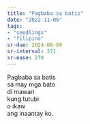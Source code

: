 ```yaml
---
title: "Pagbaba sa batis"
date: "2022-11-06"
tags:
- "seedlings"
- "filipino"
sr-due: 2024-08-09
sr-interval: 371
sr-ease: 270
---
```


Pagbaba sa batis  
sa may mga bato  
di mawari  
kung tutubi  
o ikaw  
ang inaantay ko.  